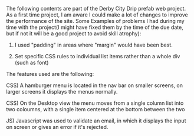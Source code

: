 The following contents are part of the Derby City Drip prefab web project.
As a first time project, I am aware I could make a lot of changes to improve the performance of the site.
Some Examples of problems I had during my time with the project(I might have fixed them by the time of the due date, but if not it will be a good project to avoid skill atrophy):

1) I used "padding" in areas where "margin" would have been best.

2) Set specific CSS rules to individual list items rather than a whole div (such as font)


The features used are the following:

CSS) A hamburger menu is located in the nav bar on smaller screens, on larger screens it displays the menus normally.

CSS) On the Desktop view the menu moves from a single column list into two coloumns, with a single item centered at the bottom between the two

JS) Javascript was used to validate an email, in which it displays the input on screen or gives an error if it's rejected.
